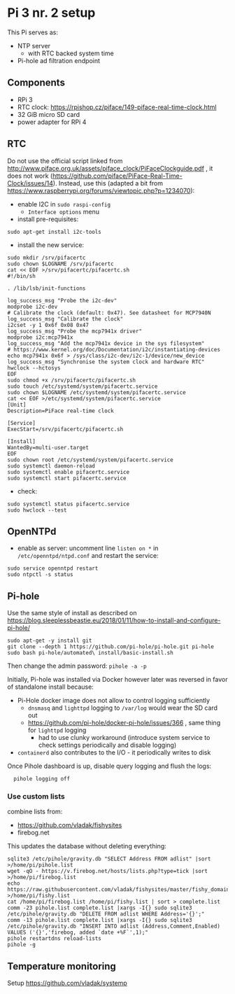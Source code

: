 # Pi 3 nr. 2 setup

This Pi serves as:
  - NTP server
    - with RTC backed system time
  - Pi-hole ad filtration endpoint

## Components

- RPi 3
- RTC clock: https://rpishop.cz/piface/149-piface-real-time-clock.html
- 32 GiB micro SD card
- power adapter for RPi 4

## RTC

Do not use the official script linked from http://www.piface.org.uk/assets/piface_clock/PiFaceClockguide.pdf , it does not work (https://github.com/piface/PiFace-Real-Time-Clock/issues/14). Instead, use this (adapted a bit from https://www.raspberrypi.org/forums/viewtopic.php?p=1234070):

- enable I2C in `sudo raspi-config`
  - `Interface options` menu
- install pre-requisites:
```
sudo apt-get install i2c-tools
```
- install the new service:
```
sudo mkdir /srv/pifacertc
sudo chown $LOGNAME /srv/pifacertc
cat << EOF >/srv/pifacertc/pifacertc.sh
#!/bin/sh

. /lib/lsb/init-functions

log_success_msg "Probe the i2c-dev"
modprobe i2c-dev
# Calibrate the clock (default: 0x47). See datasheet for MCP7940N
log_success_msg "Calibrate the clock"
i2cset -y 1 0x6f 0x08 0x47
log_success_msg "Probe the mcp7941x driver"
modprobe i2c:mcp7941x
log_success_msg "Add the mcp7941x device in the sys filesystem"
# https://www.kernel.org/doc/Documentation/i2c/instantiating-devices
echo mcp7941x 0x6f > /sys/class/i2c-dev/i2c-1/device/new_device
log_success_msg "Synchronise the system clock and hardware RTC"
hwclock --hctosys
EOF
sudo chmod +x /srv/pifacertc/pifacertc.sh
sudo touch /etc/systemd/system/pifacertc.service
sudo chown $LOGNAME /etc/systemd/system/pifacertc.service
cat << EOF >/etc/systemd/system/pifacertc.service
[Unit]
Description=PiFace real-time clock

[Service]
ExecStart=/srv/pifacertc/pifacertc.sh

[Install]
WantedBy=multi-user.target
EOF
sudo chown root /etc/systemd/system/pifacertc.service
sudo systemctl daemon-reload
sudo systemctl enable pifacertc.service
sudo systemctl start pifacertc.service
```
- check:
```
sudo systemctl status pifacertc.service
sudo hwclock --test
```

## OpenNTPd

- enable as server: uncomment line `listen on *` in `/etc/openntpd/ntpd.conf` and restart the service:
```
sudo service openntpd restart
sudo ntpctl -s status
```

## Pi-hole

Use the same style of install as described on https://blog.sleeplessbeastie.eu/2018/01/11/how-to-install-and-configure-pi-hole/

```
sudo apt-get -y install git
git clone --depth 1 https://github.com/pi-hole/pi-hole.git pi-hole
sudo bash pi-hole/automated\ install/basic-install.sh
```

Then change the admin password: `pihole -a -p`

Initially, Pi-hole was installed via Docker however later was reversed in favor of standalone install because:
  - Pi-Hole docker image does not allow to control logging sufficiently
    - `dnsmasq` and `lighttpd` logging to `/var/log` would wear the SD card out
    - https://github.com/pi-hole/docker-pi-hole/issues/366 , same thing for `lighttpd` logging
      - had to use clunky workaround (introduce system service to check settings periodically and disable logging)
  - `containerd` also contributes to the I/O - it periodically writes to disk

Once Pihole dashboard is up, disable query logging and flush the logs:
```
  pihole logging off
```

### Use custom lists

combine lists from:
  - https://github.com/vladak/fishysites
  - firebog.net

This updates the database without deleting everything:
```
sqlite3 /etc/pihole/gravity.db "SELECT Address FROM adlist" |sort >/home/pi/pihole.list
wget -qO - https://v.firebog.net/hosts/lists.php?type=tick |sort >/home/pi/firebog.list
echo https://raw.githubusercontent.com/vladak/fishysites/master/fishy_domains.txt >/home/pi/fishy.list
cat /home/pi/firebog.list /home/pi/fishy.list | sort > complete.list
comm -23 pihole.list complete.list |xargs -I{} sudo sqlite3 /etc/pihole/gravity.db "DELETE FROM adlist WHERE Address='{}';"
comm -13 pihole.list complete.list |xargs -I{} sudo sqlite3 /etc/pihole/gravity.db "INSERT INTO adlist (Address,Comment,Enabled) VALUES ('{}','firebog, added `date +%F`',1);"
pihole restartdns reload-lists
pihole -g
```

## Temperature monitoring

Setup https://github.com/vladak/systemp
